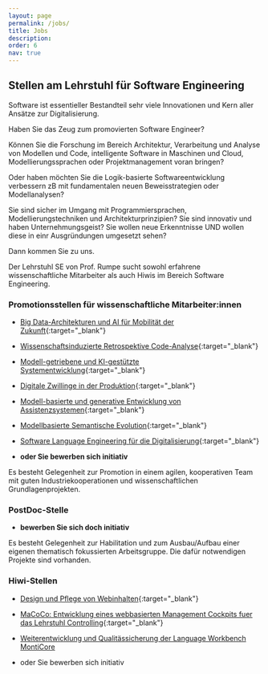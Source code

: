 ```yaml
---
layout: page
permalink: /jobs/
title: Jobs
description: 
order: 6
nav: true
---
```


## Stellen am Lehrstuhl für Software Engineering 

Software ist essentieller Bestandteil sehr viele Innovationen und Kern 
aller Ansätze zur Digitalisierung. 

Haben Sie das Zeug zum promovierten Software Engineer?

Können Sie die Forschung im Bereich Architektur, Verarbeitung und 
Analyse von Modellen und Code, intelligente Software in Maschinen und 
Cloud, Modellierungssprachen oder Projektmanagement voran bringen? 

Oder haben möchten Sie die Logik-basierte Softwareentwicklung 
verbessern zB mit fundamentalen neuen Beweisstrategien oder 
Modellanalysen? 

Sie sind sicher im Umgang mit Programmiersprachen, 
Modellierungstechniken und Architekturprinzipien? Sie sind innovativ 
und haben Unternehmungsgeist? Sie wollen neue Erkenntnisse UND wollen 
diese in einr Ausgründungen umgesetzt sehen? 

Dann kommen Sie zu uns.

Der Lehrstuhl SE von Prof. Rumpe sucht sowohl erfahrene 
wissenschaftliche Mitarbeiter als auch Hiwis im Bereich Software 
Engineering. 

### Promotionsstellen für wissenschaftliche Mitarbeiter:innen

- [Big Data-Architekturen und AI für Mobilität der 
Zukunft](/assets/pdf/WiMi.CatenaX.ZF.pdf){:target="_blank"} 

- [Wissenschaftsinduzierte Retrospektive 
Code-Analyse](/assets/pdf/WiMi.RCA.pdf){:target="_blank"} 

- [Modell-getriebene und KI-gestützte 
Systementwicklung](/assets/pdf/WiMi.KIZAM.pdf){:target="_blank"} 

- [Digitale Zwillinge in der 
Produktion](/assets/pdf/WiMi.IoP.pdf){:target="_blank"} 

- [Modell-basierte und generative Entwicklung von 
Assistenzsystemen](/assets/pdf/WiMi.AssistiveSystems.pdf){:target="_blank"} 

- [Modellbasierte Semantische 
Evolution](/assets/pdf/WiMi-MBSE-SemanticDifferencing.pdf){:target="_blank"} 

- [Software Language Engineering für die 
Digitalisierung](/assets/pdf/Software_Language_Engineering_fuer_die_Digitalisierung.pdf){:target="_blank"} 

- **oder Sie bewerben sich initiativ**

Es besteht Gelegenheit zur Promotion in einem agilen, kooperativen Team 
mit guten Industriekooperationen und wissenschaftlichen 
Grundlagenprojekten. 

### PostDoc-Stelle

- **bewerben Sie sich doch initiativ**

Es besteht Gelegenheit zur Habilitation und zum Ausbau/Aufbau einer 
eigenen thematisch fokussierten Arbeitsgruppe. Die dafür notwendigen 
Projekte sind vorhanden. 

### Hiwi-Stellen

- [Design und Pflege von 
Webinhalten](/assets/pdf/21.06.25.HiWi.Web.pdf){:target="_blank"} 

- [MaCoCo: Entwicklung eines webbasierten Management Cockpits fuer das 
Lehrstuhl 
Controlling](/assets/pdf/19.07.04.MaCoCo.pdf){:target="_blank"} 

- [Weiterentwicklung und Qualitässicherung der Language Workbench 
MontiCore](https://www.se-rwth.de/jobs/hiwi41/) 

- oder Sie bewerben sich initiativ



